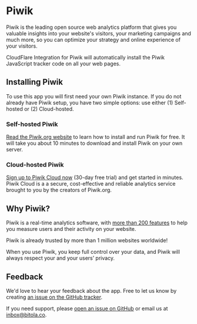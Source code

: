 # Piwik

Piwik is the leading open source web analytics platform that gives you valuable 
insights into your website's visitors, your marketing campaigns and much more, so 
you can optimize your strategy and online experience of your visitors.

CloudFlare Integration for Piwik will automatically install the Piwik JavaScript tracker code on all your web pages.

## Installing Piwik

To use this app you will first need your own Piwik instance. If you do not already have Piwik setup, you have two simple options: use either (1) Self-hosted or (2) Cloud-hosted.

### Self-hosted Piwik 

[Read the Piwik.org website](http://piwik.org/) to learn how to install and run Piwik for free. It will take you about 10 minutes to download and install Piwik on your own server. 

### Cloud-hosted Piwik

[Sign up to Piwik Cloud now](https://piwik.org/hosting/?pk_campaign=cloudflare_app) (30-day free trial) and get started in minutes. Piwik Cloud is a a secure, cost-effective and reliable analytics service brought to you by the creators of Piwik.org.


## Why Piwik?

Piwik is a real-time analytics software, with [more than 200 features](https://piwik.org/features/) to help you measure users and their activity on your website. 

Piwik is already trusted by more than 1 million websites worldwide!

When you use Piwik, you keep full control over your data, and Piwik will always respect your and your users’ privacy.

## Feedback

We'd love to hear your feedback about the app. Free to let us know by creating 
[an issue on the GitHub tracker](//github.com/BitolaCo/piwik_cfapp/issues).

If you need support, please [open an issue on GitHub](//github.com/BitolaCo/piwik_cfapp/issues) or email us at [inbox@bitola.co](mailto:inbox@bitola.co).

